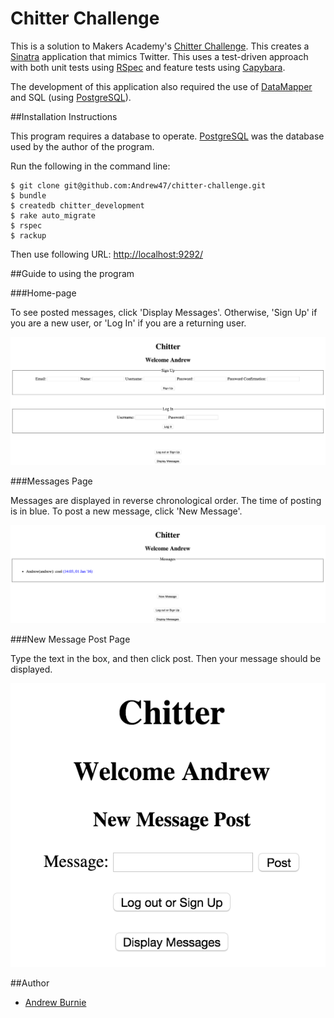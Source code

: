 # Chitter Challenge

This is a solution to Makers Academy's [Chitter Challenge](https://github.com/makersacademy/chitter-challenge). This creates a [Sinatra](http://www.sinatrarb.com) application that mimics Twitter. This uses a test-driven approach with both unit tests using [RSpec](http://rspec.info) and feature tests using [Capybara](https://github.com/jnicklas/capybara).

The development of this application also required the use of [DataMapper](http://datamapper.org) and SQL (using [PostgreSQL](http://postgresapp.com)).


##Installation Instructions

This program requires a database to operate. [PostgreSQL](http://postgresapp.com) was the database
used by the author of the program.

Run the following in the command line:

```
$ git clone git@github.com:Andrew47/chitter-challenge.git
$ bundle
$ createdb chitter_development
$ rake auto_migrate
$ rspec
$ rackup
```

Then use following URL: [http://localhost:9292/](http://localhost:9292/)

##Guide to using the program

###Home-page

To see posted messages, click 'Display Messages'. Otherwise, 'Sign Up' if you are
a new user, or 'Log In' if you are a returning user.

![Home-page](app/public/home_page.png)

###Messages Page

Messages are displayed in reverse chronological order. The time of posting is in
blue. To post a new message, click 'New Message'.

![Messages](app/public/messages.png)

###New Message Post Page

Type the text in the box, and then click post. Then your message should be
displayed.

![New Message Post](app/public/new_message_post.png)

##Author
* [Andrew Burnie](https://github.com/Andrew47)

